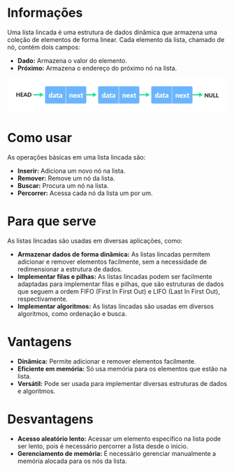 # Informações

<p>Uma lista lincada é uma estrutura de dados dinâmica que armazena uma coleção de elementos de forma linear. Cada elemento da lista, chamado de nó, contém dois campos:</p>

- **Dado:** Armazena o valor do elemento.
- **Próximo:** Armazena o endereço do próximo nó na lista.

![alt text](src/images/image.png)

# Como usar

<p>As operações básicas em uma lista lincada são:</p>

- **Inserir:** Adiciona um novo nó na lista.
- **Remover:** Remove um nó da lista.
- **Buscar:** Procura um nó na lista.
- **Percorrer:** Acessa cada nó da lista um por um.

# Para que serve

<p>As listas lincadas são usadas em diversas aplicações, como:</p>

- **Armazenar dados de forma dinâmica:** As listas lincadas permitem adicionar e remover elementos facilmente, sem a necessidade de redimensionar a estrutura de dados.
- **Implementar filas e pilhas:** As listas lincadas podem ser facilmente adaptadas para implementar filas e pilhas, que são estruturas de dados que seguem a ordem FIFO (First In First Out) e LIFO (Last In First Out), respectivamente.
- **Implementar algoritmos:** As listas lincadas são usadas em diversos algoritmos, como ordenação e busca.

# Vantagens

- **Dinâmica:** Permite adicionar e remover elementos facilmente.
- **Eficiente em memória:** Só usa memória para os elementos que estão na lista.
- **Versátil:** Pode ser usada para implementar diversas estruturas de dados e algoritmos.

# Desvantagens

- **Acesso aleatório lento:** Acessar um elemento específico na lista pode ser lento, pois é necessário percorrer a lista desde o início.
- **Gerenciamento de memória:** É necessário gerenciar manualmente a memória alocada para os nós da lista.